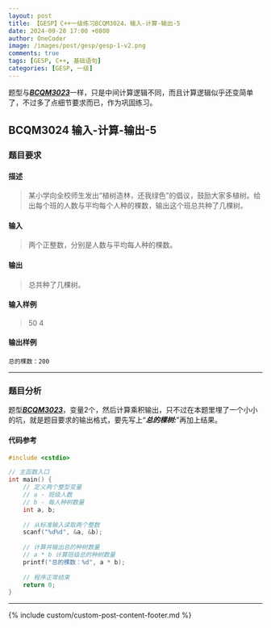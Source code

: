 ```yaml
---
layout: post
title: 【GESP】C++一级练习BCQM3024，输入-计算-输出-5
date: 2024-09-28 17:00 +0800
author: OneCoder
image: /images/post/gesp/gesp-1-v2.png
comments: true
tags: [GESP, C++, 基础语句]
categories: [GESP, 一级]
---
```

题型与[***BCQM3023***](https://www.coderli.com/gesp-1-bcqm3023/)一样，只是中间计算逻辑不同，而且计算逻辑似乎还变简单了，不过多了点细节要求而已，作为巩固练习。

<!--more-->

## BCQM3024 输入-计算-输出-5

### 题目要求

#### 描述

>某小学向全校师生发出“植树造林，还我绿色”的倡议，鼓励大家多植树。给出每个班的人数与平均每个人种的棵数，输出这个班总共种了几棵树。

#### 输入

>两个正整数，分别是人数与平均每人种的棵数。

#### 输出

>总共种了几棵树。

#### 输入样例

>50 4

#### 输出样例

```console
总的棵数：200
```

---

### 题目分析

题型[***BCQM3023***](https://www.coderli.com/gesp-1-bcqm3023/)，变量2个，然后计算乘积输出，只不过在本题里埋了一个小小的坑，就是题目要求的输出格式，要先写上“***总的棵树:***”再加上结果。

#### 代码参考

```cpp
#include <cstdio>

// 主函数入口
int main() {
    // 定义两个整型变量
    // a - 班级人数
    // b - 每人种树数量
    int a, b;
    
    // 从标准输入读取两个整数
    scanf("%d%d", &a, &b);
    
    // 计算并输出总的种树数量
    // a * b 计算班级总的种树数量
    printf("总的棵数：%d", a * b);
    
    // 程序正常结束
    return 0;
}
```

---

{% include custom/custom-post-content-footer.md %}
